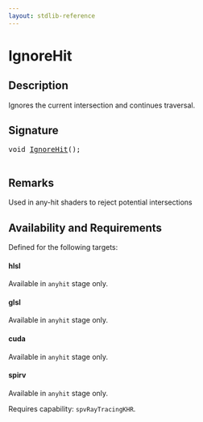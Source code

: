 ```yaml
---
layout: stdlib-reference
---
```


# IgnoreHit

## Description

Ignores the current intersection and continues traversal.



## Signature 

<pre>
<span class="code_keyword">void</span> <a href="/stdlib-reference/global-decls/ignorehit-06">IgnoreHit</a>();

</pre>

## Remarks
Used in any-hit shaders to reject potential intersections


## Availability and Requirements

Defined for the following targets:

#### hlsl
Available in `anyhit` stage only.

#### glsl
Available in `anyhit` stage only.

#### cuda
Available in `anyhit` stage only.

#### spirv
Available in `anyhit` stage only.

Requires capability: `spvRayTracingKHR`.


